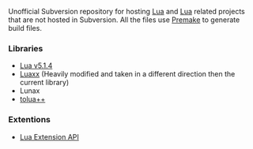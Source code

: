 Unofficial Subversion repository for hosting [Lua](http://lua.org) and [Lua](http://lua.org) related projects that are not hosted in Subversion. All the files use [Premake](http://premake.sf.net) to generate build files.

### Libraries ###
  * [Lua v5.1.4](http://lua.org)
  * [Luaxx](http://matt-land.com/luaxx/) (Heavily modified and taken in a different direction then the current library)
  * Lunax
  * [tolua++](http://www.codenix.com/~tolua)

### Extentions ###
  * [Lua Extension API](http://lua-ex.luaforge.net/)